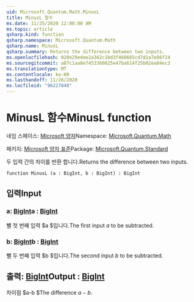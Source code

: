 ```yaml
---
uid: Microsoft.Quantum.Math.MinusL
title: MinusL 함수
ms.date: 11/25/2020 12:00:00 AM
ms.topic: article
qsharp.kind: function
qsharp.namespace: Microsoft.Quantum.Math
qsharp.name: MinusL
qsharp.summary: Returns the difference between two inputs.
ms.openlocfilehash: 020e29edee2a362c1bd3f460665cd7d1a7e86f24
ms.sourcegitcommit: a87c1aa8e7453360025e47ba614f25b02ea84ec3
ms.translationtype: MT
ms.contentlocale: ko-KR
ms.lasthandoff: 11/26/2020
ms.locfileid: "96227848"
---
```

# <a name="minusl-function"></a><span data-ttu-id="c1938-102">MinusL 함수</span><span class="sxs-lookup"><span data-stu-id="c1938-102">MinusL function</span></span>

<span data-ttu-id="c1938-103">네임 스페이스: [Microsoft 양자](xref:Microsoft.Quantum.Math)</span><span class="sxs-lookup"><span data-stu-id="c1938-103">Namespace: [Microsoft.Quantum.Math](xref:Microsoft.Quantum.Math)</span></span>

<span data-ttu-id="c1938-104">패키지: [Microsoft 양자 표준](https://nuget.org/packages/Microsoft.Quantum.Standard)</span><span class="sxs-lookup"><span data-stu-id="c1938-104">Package: [Microsoft.Quantum.Standard](https://nuget.org/packages/Microsoft.Quantum.Standard)</span></span>


<span data-ttu-id="c1938-105">두 입력 간의 차이를 반환 합니다.</span><span class="sxs-lookup"><span data-stu-id="c1938-105">Returns the difference between two inputs.</span></span>

```qsharp
function MinusL (a : BigInt, b : BigInt) : BigInt
```


## <a name="input"></a><span data-ttu-id="c1938-106">입력</span><span class="sxs-lookup"><span data-stu-id="c1938-106">Input</span></span>

### <a name="a--bigint"></a><span data-ttu-id="c1938-107">a: [BigInt](xref:microsoft.quantum.lang-ref.bigint)</span><span class="sxs-lookup"><span data-stu-id="c1938-107">a : [BigInt](xref:microsoft.quantum.lang-ref.bigint)</span></span>

<span data-ttu-id="c1938-108">뺄 첫 번째 입력 $a $입니다.</span><span class="sxs-lookup"><span data-stu-id="c1938-108">The first input $a$ to be subtracted.</span></span>


### <a name="b--bigint"></a><span data-ttu-id="c1938-109">b: [BigInt](xref:microsoft.quantum.lang-ref.bigint)</span><span class="sxs-lookup"><span data-stu-id="c1938-109">b : [BigInt](xref:microsoft.quantum.lang-ref.bigint)</span></span>

<span data-ttu-id="c1938-110">뺄 두 번째 입력 $b $입니다.</span><span class="sxs-lookup"><span data-stu-id="c1938-110">The second input $b$ to be subtracted.</span></span>



## <a name="output--bigint"></a><span data-ttu-id="c1938-111">출력: [BigInt](xref:microsoft.quantum.lang-ref.bigint)</span><span class="sxs-lookup"><span data-stu-id="c1938-111">Output : [BigInt](xref:microsoft.quantum.lang-ref.bigint)</span></span>

<span data-ttu-id="c1938-112">차이점 $a-b $</span><span class="sxs-lookup"><span data-stu-id="c1938-112">The difference $a - b$.</span></span>